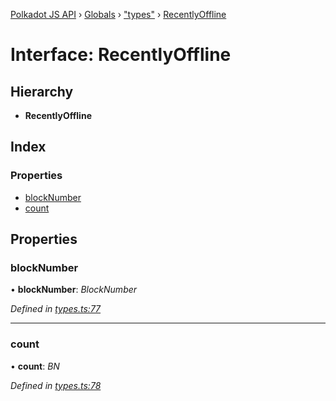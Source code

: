[Polkadot JS API](../README.md) › [Globals](../globals.md) › ["types"](../modules/_types_.md) › [RecentlyOffline](_types_.recentlyoffline.md)

# Interface: RecentlyOffline

## Hierarchy

* **RecentlyOffline**

## Index

### Properties

* [blockNumber](_types_.recentlyoffline.md#blocknumber)
* [count](_types_.recentlyoffline.md#count)

## Properties

###  blockNumber

• **blockNumber**: *BlockNumber*

*Defined in [types.ts:77](https://github.com/polkadot-js/api/blob/5b5d0a3fb8/packages/api-derive/src/types.ts#L77)*

___

###  count

• **count**: *BN*

*Defined in [types.ts:78](https://github.com/polkadot-js/api/blob/5b5d0a3fb8/packages/api-derive/src/types.ts#L78)*
